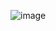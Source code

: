 ![image](https://user-images.githubusercontent.com/62958714/200053896-16e60bbf-0e26-4198-b607-a1fdde9e4921.png)
